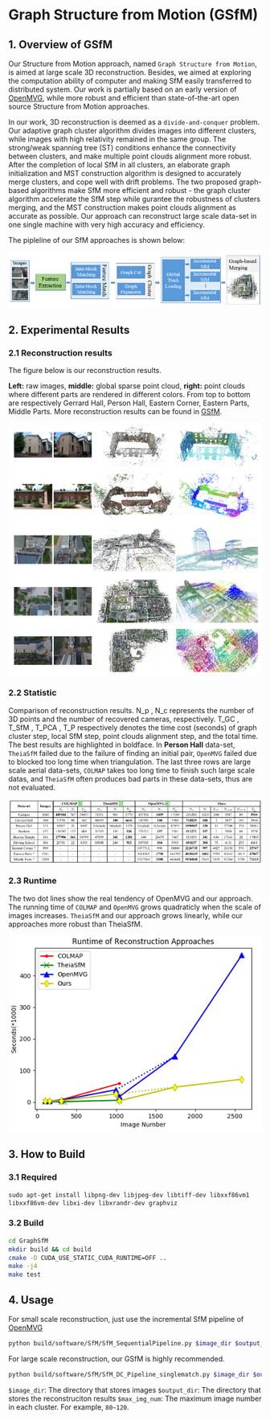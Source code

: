 # Graph Structure from Motion (GSfM)

## 1. Overview of GSfM
Our Structure from Motion approach, named ```Graph Structure from Motion```, is aimed at large scale 3D reconstruction. Besides, we aimed at exploring the computation ability of computer and making SfM easily transferred to distributed system. Our work is partially based on an early version of [OpenMVG](https://github.com/openMVG/openMVG), while more robust and efficient than state-of-the-art open source Structure from Motion approaches.

In our work, 3D reconstruction is deemed as a ```divide-and-conquer``` problem. Our adaptive graph cluster algorithm divides images into different clusters, while images with high relativity remained in the same group. The strong/weak spanning tree (ST) conditions enhance the connectivity between clusters, and make
multiple point clouds alignment more robust. After the completion of local SfM in all clusters, an elaborate graph initialization and MST construction algorithm is designed to accurately merge clusters, and cope well with drift problems. The two proposed graph-based algorithms make SfM more efficient and robust - the graph cluster algorithm accelerate the SfM step while gurantee the robustness of clusters merging, and the MST construction makes point clouds alignment as accurate as possible. Our approach can reconstruct large scale data-set in one single machine with very high accuracy and efficiency.

The pipleline of our SfM approaches is shown below:
<div align=center> 

![](img/pipeline.png)

</div>

## 2. Experimental Results

### 2.1 Reconstruction results
The figure below is our reconstruction results. 

**Left:** raw images, **middle:** global sparse point cloud, **right:** point clouds where different parts are rendered in different colors. From top to bottom are respectively Gerrard Hall, Person Hall, Eastern Corner, Eastern Parts, Middle Parts. More reconstruction results can be found in [GSfM](GSfM.github.io).
<div align=center> 

![recon_compare](img/recon_compare.png)

</div>

### 2.2 Statistic

Comparison of reconstruction results. N_p , N_c represents the number of 3D points and the number of recovered cameras, respectively. T_GC , T_SfM , T_PCA , T_P respectively denotes the time cost (seconds) of graph cluster step, local SfM step, point clouds alignment step, and the total time. The best results are highlighted in boldface. In **Person Hall** data-set, ```TheiaSfM``` failed due to the failure of finding an initial pair, ```OpenMVG``` failed due to blocked too long time when triangulation. The last three rows are large scale aerial data-sets, ```COLMAP``` takes too long time to finish such large scale datas, and ```TheiaSfM``` often produces bad parts in these data-sets, thus are not evaluated.
<div align=center> 

![statistic](img/table.png)

</div>

### 2.3 Runtime

The two dot lines show the real tendency of OpenMVG and our approach. The running time of ```COLMAP``` and ```OpenMVG``` grows quadraticly when the scale of images increases. ```TheiaSfM``` and our approach grows linearly, while our approaches more robust than TheiaSfM.
<div align=center> 

![runtime](img/results/runtime.png)
</div>

## 3. How to Build

### 3.1 Required
```
sudo apt-get install libpng-dev libjpeg-dev libtiff-dev libxxf86vm1 libxxf86vm-dev libxi-dev libxrandr-dev graphviz
```
### 3.2 Build
```bash
cd GraphSfM
mkdir build && cd build
cmake -D CUDA_USE_STATIC_CUDA_RUNTIME=OFF ..
make -j4
make test
```

## 4. Usage

For small scale reconstruction, just use the incremental SfM pipeline of [OpenMVG](https://github.com/openMVG/openMVG)
```bash
python build/software/SfM/SfM_SequentialPipeline.py $image_dir $output_dir
```

For large scale reconstruction, our GSfM is highly recommended.
```bash
python build/software/SfM/SfM_DC_Pipeline_singlematch.py $image_dir $output_dir $max_img_num
```

```$image_dir```:   The directory that stores images
```$output_dir```:  The directory that stores the reconstruciton results
```$max_img_num```: The maximum image number in each cluster. For example, ```80~120```.